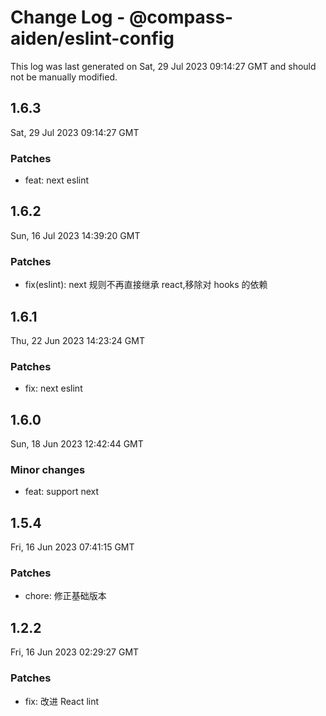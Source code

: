 # Change Log - @compass-aiden/eslint-config

This log was last generated on Sat, 29 Jul 2023 09:14:27 GMT and should not be manually modified.

## 1.6.3

Sat, 29 Jul 2023 09:14:27 GMT

### Patches

- feat: next eslint

## 1.6.2

Sun, 16 Jul 2023 14:39:20 GMT

### Patches

- fix(eslint): next 规则不再直接继承 react,移除对 hooks 的依赖

## 1.6.1

Thu, 22 Jun 2023 14:23:24 GMT

### Patches

- fix: next eslint

## 1.6.0

Sun, 18 Jun 2023 12:42:44 GMT

### Minor changes

- feat: support next

## 1.5.4

Fri, 16 Jun 2023 07:41:15 GMT

### Patches

- chore: 修正基础版本

## 1.2.2

Fri, 16 Jun 2023 02:29:27 GMT

### Patches

- fix: 改进 React lint
